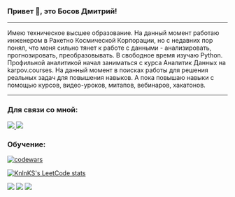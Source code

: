 ### Привет 👋, это Босов Дмитрий!

<hr>

Имею техническое высшее образование. На данный момент работаю инженером в Ракетно Космической Корпорации, но с недавних пор понял, что меня сильно тянет к работе с данными - анализировать, прогнозировать, преобразовывать. В свободное время изучаю Python. Профильной аналитикой начал заниматься с курса Аналитик Данных на karpov.courses. На данный момент в поисках работы для решения реальных задач для повышения навыков. А пока повышаю навыки с помощью курсов, видео-уроков, митапов, вебинаров, хакатонов.

<hr>

### Для связи со мной:

<a href = 'https://discordapp.com/users/152757757169238016/'>
  <img src = "https://img.shields.io/badge/Discord-%235865F2.svg?style=for-the-badge&logo=discord&logoColor=white">
</a>

<a href = 'https://t.me/bdmitrys'>
  <img src = "https://img.shields.io/badge/Telegram-2CA5E0?style=for-the-badge&logo=telegram&logoColor=white">
</a>


### Обучение:

[![codewars](https://www.codewars.com/users/Quller/badges/micro)](https://www.codewars.com/users/Quller)

[![KnlnKS's LeetCode stats](https://leetcode-stats-six.vercel.app/api?username=Quller&theme=dark)](https://leetcode.com/u/Quller/)


<img src = "https://stepik.org/certificate/dc3adbda56795c558d0a313ad3ac090106ec9890.png?resolution=low">

<img src = "https://stepik.org/certificate/b22751e0810b51fbe5335f37c75d85fedd7ee3c4.png?resolution=low">

<img src = "https://stepik.org/certificate/03cd7aaefb15ca60cb4620800af0895f39dfc18c.png?resolution=low">

